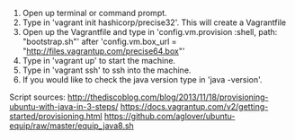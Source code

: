 
1. Open up terminal or command prompt.
2. Type in 'vagrant init hashicorp/precise32'. This will create a Vagrantfile
3. Open up the Vagrantfile and type in 'config.vm.provision :shell, path: "bootstrap.sh"' after 'config.vm.box_url = "http://files.vagrantup.com/precise64.box"'
4. Type in 'vagrant up' to start the machine.
5. Type in 'vagrant ssh' to ssh into the machine.
6. If you would like to check the java version type in 'java -version'.
  
Script sources:
http://thediscoblog.com/blog/2013/11/18/provisioning-ubuntu-with-java-in-3-steps/
https://docs.vagrantup.com/v2/getting-started/provisioning.html
https://github.com/aglover/ubuntu-equip/raw/master/equip_java8.sh
